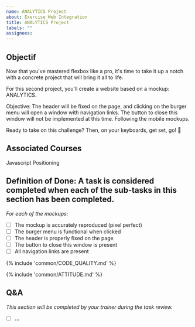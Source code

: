```yaml
---
name: ANALYTICS Project
about: Exercise Web Integration
title: ANALYTICS Project
labels: ""
assignees:
---
```


## Objectif

Now that you've mastered flexbox like a pro, it's time to take it up a notch with a concrete project that will bring it all to life.

For this second project, you'll create a website based on a mockup: ANALYTICS.

Objective: The header will be fixed on the page, and clicking on the burger menu will open a window with navigation links. The button to close this window will not be implemented at this time. Following the mobile mockups.

Ready to take on this challenge? Then, on your keyboards, get set, go! 🍔

## Associated Courses

Javascript Positioning

## Definition of Done: A task is considered completed when each of the sub-tasks in this section has been completed.

_For each of the mockups:_

- [ ] The mockup is accurately reproduced (pixel perfect)
- [ ] The burger menu is functional when clicked
- [ ] The header is properly fixed on the page
- [ ] The button to close this window is present
- [ ] All navigation links are present

{% include 'common/CODE_QUALITY.md' %}

{% include 'common/ATTITUDE.md' %}

## Q&A

_This section will be completed by your trainer during the task review._

- [ ] ...
